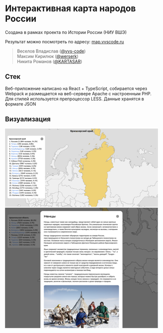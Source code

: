 # Интерактивная карта народов России

Создана в рамках проекта по Истории России (НИУ ВШЭ)

Результат можно посмотреть по адресу:
<a href="https://map.vvscode.ru">map.vvscode.ru</a>

> Веселов Владислав (<a href="https://github.com/vvs-code">@vvs-code</a>) \
> Максим Кирилюк (<a href="https://github.com/werserk">@werserk</a>) \
> Никита Романов (<a href="https://github.com/KARTASAR">@KARTASAR</a>)

## Стек

Веб-приложение написано на React + TypeScript, собирается
через Webpack и размещается на веб-сервере Apache с настроенным PHP.
Для стилей используется препроцессор LESS. Данные хранятся в формате JSON

## Визуализация

![](.README/1.png)
![](.README/2.png)